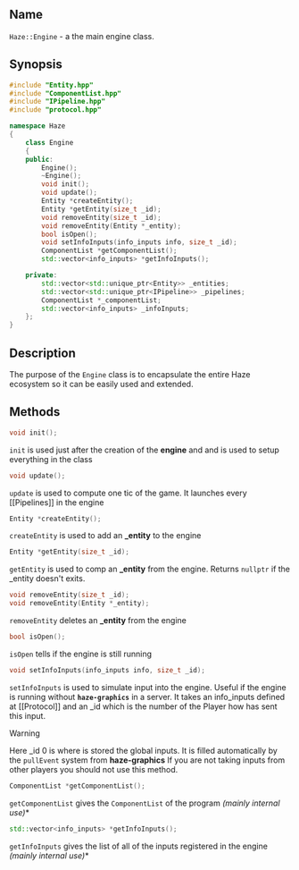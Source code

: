 ## Name

`Haze::Engine` - a the main engine class.

## Synopsis

```cpp
#include "Entity.hpp"
#include "ComponentList.hpp"
#include "IPipeline.hpp"
#include "protocol.hpp"

namespace Haze
{
	class Engine
	{
	public:
		Engine();
		~Engine();
		void init();
		void update();
		Entity *createEntity();
		Entity *getEntity(size_t _id);
		void removeEntity(size_t _id);
		void removeEntity(Entity *_entity);
		bool isOpen();
		void setInfoInputs(info_inputs info, size_t _id);
		ComponentList *getComponentList();
		std::vector<info_inputs> *getInfoInputs();

	private:
		std::vector<std::unique_ptr<Entity>> _entities;
		std::vector<std::unique_ptr<IPipeline>> _pipelines;
		ComponentList *_componentList;
		std::vector<info_inputs> _infoInputs;
	};
}
```

## Description

The purpose of the `Engine` class is to encapsulate the entire Haze ecosystem so it can be easily used and extended.

## Methods

```cpp
void init();
```

`init` is used just after the creation of the **engine** and and is used to setup everything in the class

```cpp
void update();
```

`update` is used to compute one tic of the game. It launches every [[Pipelines]] in the engine

```cpp
Entity *createEntity();
```

`createEntity` is used to add an **_entity** to the engine

```cpp
Entity *getEntity(size_t _id);
```

`getEntity` is used to comp an **_entity** from the engine. Returns `nullptr` if the _entity doesn't exits.

```cpp
void removeEntity(size_t _id);
void removeEntity(Entity *_entity);
```

`removeEntity` deletes an **_entity** from the engine

```cpp
bool isOpen();
```

`isOpen` tells if the engine is still running

```cpp
void setInfoInputs(info_inputs info, size_t _id);
```

`setInfoInputs` is used to simulate input into the engine. Useful if the engine is running without **`haze-graphics`**
in a server. It takes an info_inputs defined at [[Protocol]] and an _id which is the number of the Player how has sent
this input.

> [!warning]
> Here _id 0 is where is stored the global inputs.
> It is filled automatically by the `pullEvent` system from **haze-graphics**
> If you are not taking inputs from other players you should not use this method.

```cpp
ComponentList *getComponentList();
```

`getComponentList` gives the `ComponentList` of the program *(mainly internal use)**

```cpp
std::vector<info_inputs> *getInfoInputs();
```

`getInfoInputs` gives the list of all of the inputs registered in the engine  *(mainly internal use)**
